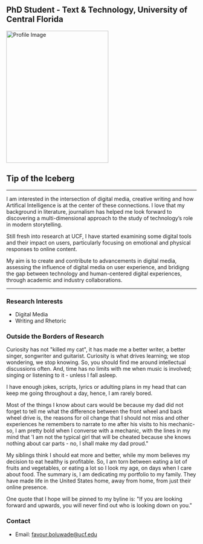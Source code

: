 ## PhD Student - Text & Technology, University of Central Florida

<img src="assets/ProfileGithub.jpg" alt="Profile Image" style="width: 270px; height: 350px;">

## Tip of the Iceberg
---
I am interested in the intersection of digital media, creative writing and how Artifical Intelligence is at the center of these connections. I love that my background in literature, journalism has helped me look forward to discovering a multi-dimensional approach to the study of technology’s role in modern storytelling.

Still fresh into research at UCF, I have started examining some digital tools and their impact on users, particularly focusing on emotional and physical responses to online content. 

My aim is to create and contribute to advancements in digital media, assessing the influence of digital media on user experience, and bridigng the gap between technology and human-centered digital experiences, through academic and industry collaborations.

--- 

### Research Interests
- Digital Media
- Writing and Rhetoric

### Outside the Borders of Research
Curiosity has not "killed my cat", it has made me a better writer, a better singer, songwriter and guitarist. Curiosity is what drives learning; we stop wondering, we stop knowing. So, you should find me around intellectual discussions often. And, time has no limits with me when music is involved; singing or listening to it - unless I fall asleep. 

I have enough jokes, scripts, lyrics or adulting plans in my head that can keep me going throughout a day, hence, I am rarely bored. 

Most of the things I know about cars would be because my dad did not forget to tell me what the difference between the front wheel and back wheel drive is, the reasons for oil change that I should not miss and other experiences he remembers to narrate to me after his visits to his mechanic- so, I am pretty bold when I converse with a mechanic, with the lines in my mind that 'I am not the typical girl that will be cheated because she knows nothing about car parts - no, I shall make my dad proud." 

My siblings think I should eat more and better, while my mom believes my decision to eat healthy is profitable. So, I am torn between eating a lot of fruits and vegetables, or eating a lot so I look my age, on days when I care about food. 
The summary is, I am dedicating my portfolio to my family. They have made life in the United States home, away from home, from just their online presence.

One quote that I hope will be pinned to my byline is: "If you are looking forward and upwards, you will never find out who is looking down on you." 

<div class="flex-container">
</div>


### Contact
- Email: favour.boluwade@ucf.edu

